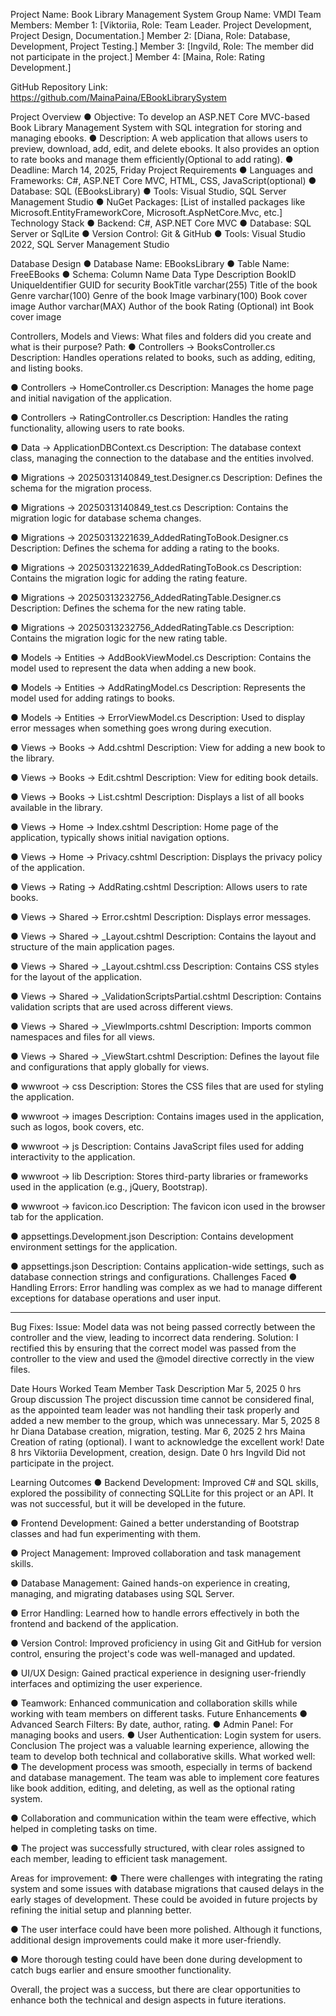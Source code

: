 Project Name: Book Library Management System 
Group Name: VMDI
Team Members: 
Member 1: [Viktoriia, Role: Team Leader. Project Development, Project Design, Documentation.]
Member 2: [Diana, Role: Database, Development, Project Testing.]
Member 3: [Ingvild, Role: The member did not participate in the project.] 
Member 4: [Maina, Role: Rating Development.]

GitHub Repository Link: https://github.com/MainaPaina/EBookLibrarySystem

Project Overview
●	Objective: To develop an ASP.NET Core MVC-based Book Library Management System with SQL integration for storing and managing ebooks.
●	Description: A web application that allows users to preview, download, add, edit, and delete ebooks. It also provides an option to rate books and manage them efficiently(Optional to add rating).
●	Deadline: March 14, 2025, Friday
Project Requirements
●	Languages and Frameworks: C#, ASP.NET Core MVC, HTML, CSS, JavaScript(optional)
●	Database: SQL (EBooksLibrary)
●	Tools: Visual Studio, SQL Server Management Studio
●	NuGet Packages: [List of installed packages like Microsoft.EntityFrameworkCore, Microsoft.AspNetCore.Mvc, etc.]
Technology Stack
●	Backend: C#, ASP.NET Core MVC
●	Database: SQL Server or SqlLite
●	Version Control: Git & GitHub
●	Tools: Visual Studio 2022, SQL Server Management Studio



Database Design
●	Database Name: EBooksLibrary
●	Table Name: FreeEBooks
●	Schema:
Column Name	Data Type	Description
BookID	UniqueIdentifier	GUID for security
BookTitle	varchar(255)	Title of the book
Genre	varchar(100)	Genre of the book
Image	varbinary(100)	Book cover image
Author	varchar(MAX)	Author of the book
Rating (Optional)	int	Book cover image

Controllers, Models and Views:
What files and folders did you create and what is their purpose?
Path:
●	Controllers -> BooksController.cs
 Description: Handles operations related to books, such as adding, editing, and listing books.

●	Controllers -> HomeController.cs
 Description: Manages the home page and initial navigation of the application.

●	Controllers -> RatingController.cs
 Description: Handles the rating functionality, allowing users to rate books.

●	Data -> ApplicationDBContext.cs
 Description: The database context class, managing the connection to the database and the entities involved.

●	Migrations -> 20250313140849_test.Designer.cs
 Description: Defines the schema for the migration process.

●	Migrations -> 20250313140849_test.cs
 Description: Contains the migration logic for database schema changes.

●	Migrations -> 20250313221639_AddedRatingToBook.Designer.cs
 Description: Defines the schema for adding a rating to the books.

●	Migrations -> 20250313221639_AddedRatingToBook.cs
 Description: Contains the migration logic for adding the rating feature.

●	Migrations -> 20250313232756_AddedRatingTable.Designer.cs
 Description: Defines the schema for the new rating table.

●	Migrations -> 20250313232756_AddedRatingTable.cs
 Description: Contains the migration logic for the new rating table.

●	Models -> Entities -> AddBookViewModel.cs
 Description: Contains the model used to represent the data when adding a new book.

●	Models -> Entities -> AddRatingModel.cs
 Description: Represents the model used for adding ratings to books.

●	Models -> Entities -> ErrorViewModel.cs
 Description: Used to display error messages when something goes wrong during execution.

●	Views -> Books -> Add.cshtml
 Description: View for adding a new book to the library.

●	Views -> Books -> Edit.cshtml
 Description: View for editing book details.

●	Views -> Books -> List.cshtml
 Description: Displays a list of all books available in the library.

●	Views -> Home -> Index.cshtml
 Description: Home page of the application, typically shows initial navigation options.

●	Views -> Home -> Privacy.cshtml
 Description: Displays the privacy policy of the application.

●	Views -> Rating -> AddRating.cshtml
 Description: Allows users to rate books.

●	Views -> Shared -> Error.cshtml
 Description: Displays error messages.

●	Views -> Shared -> _Layout.cshtml
 Description: Contains the layout and structure of the main application pages.

●	Views -> Shared -> _Layout.cshtml.css
 Description: Contains CSS styles for the layout of the application.

●	Views -> Shared -> _ValidationScriptsPartial.cshtml
 Description: Contains validation scripts that are used across different views.

●	Views -> Shared -> _ViewImports.cshtml
 Description: Imports common namespaces and files for all views.

●	Views -> Shared -> _ViewStart.cshtml
 Description: Defines the layout file and configurations that apply globally for views.

●	wwwroot -> css
 Description: Stores the CSS files that are used for styling the application.

●	wwwroot -> images
 Description: Contains images used in the application, such as logos, book covers, etc.

●	wwwroot -> js
 Description: Contains JavaScript files used for adding interactivity to the application.

●	wwwroot -> lib
 Description: Stores third-party libraries or frameworks used in the application (e.g., jQuery, Bootstrap).

●	wwwroot -> favicon.ico
 Description: The favicon icon used in the browser tab for the application.

●	appsettings.Development.json
 Description: Contains development environment settings for the application.

●	appsettings.json
 Description: Contains application-wide settings, such as database connection strings and configurations.
Challenges Faced
●	Handling Errors: Error handling was complex as we had to manage different exceptions for database operations and user input.

________________________________________
Bug Fixes:
Issue: Model data was not being passed correctly between the controller and the view, leading to incorrect data rendering.
 Solution: I rectified this by ensuring that the correct model was passed from the controller to the view and used the @model directive correctly in the view files.


Date	Hours Worked	Team Member	Task Description
Mar 5, 2025	0 hrs	Group discussion	The project discussion time cannot be considered final, as the appointed team leader was not handling their task properly and added a new member to the group, which was unnecessary.
Mar 5, 2025	8 hr	Diana	Database creation, migration, testing.
Mar 6, 2025	2 hrs	Maina	Creation of rating (optional). I want to acknowledge the excellent work!
Date	8 hrs	Viktoriia	Development, creation, design.
Date	0 hrs	Ingvild	Did not participate in the project.

Learning Outcomes
●	Backend Development: Improved C# and SQL skills, explored the possibility of connecting SQLLite for this project or an API. It was not successful, but it will be developed in the future.

●	Frontend Development: Gained a better understanding of Bootstrap classes and had fun experimenting with them.

●	Project Management: Improved collaboration and task management skills.

●	Database Management: Gained hands-on experience in creating, managing, and migrating databases using SQL Server.

●	Error Handling: Learned how to handle errors effectively in both the frontend and backend of the application.

●	Version Control: Improved proficiency in using Git and GitHub for version control, ensuring the project's code was well-managed and updated.

●	UI/UX Design: Gained practical experience in designing user-friendly interfaces and optimizing the user experience.

●	Teamwork: Enhanced communication and collaboration skills while working with team members on different tasks.
Future Enhancements
●	Advanced Search Filters: By date, author, rating.
●	Admin Panel: For managing books and users.
●	User Authentication: Login system for users.
Conclusion
The project was a valuable learning experience, allowing the team to develop both technical and collaborative skills.
What worked well:
●	The development process was smooth, especially in terms of backend and database management. The team was able to implement core features like book addition, editing, and deleting, as well as the optional rating system.

●	Collaboration and communication within the team were effective, which helped in completing tasks on time.

●	The project was successfully structured, with clear roles assigned to each member, leading to efficient task management.

Areas for improvement:
●	There were challenges with integrating the rating system and some issues with database migrations that caused delays in the early stages of development. These could be avoided in future projects by refining the initial setup and planning better.

●	The user interface could have been more polished. Although it functions, additional design improvements could make it more user-friendly.

●	More thorough testing could have been done during development to catch bugs earlier and ensure smoother functionality.

Overall, the project was a success, but there are clear opportunities to enhance both the technical and design aspects in future iterations.




